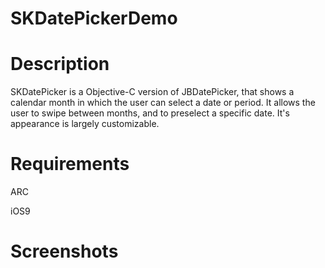 # SKDatePickerDemo
# Description

SKDatePicker is a Objective-C version of JBDatePicker, that shows a calendar month in which the user can select a date or period. It allows the user to swipe between months, and to preselect a specific date. It's appearance is largely customizable. 

# Requirements
ARC

iOS9

# Screenshots
